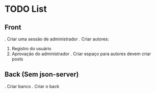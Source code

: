 # TODO List

## Front
. Criar uma sessão de administrador
. Criar autores:
  1. Registro do usuário
  2. Aprovação do administrador
. Criar espaço para autores devem criar posts

## Back (Sem json-server)
. Criar banco
. Criar o back
